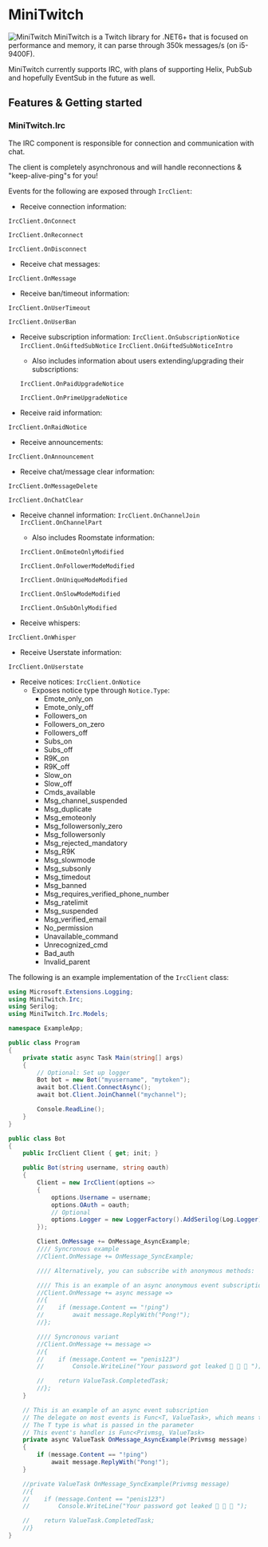 # MiniTwitch

<img src="https://media.occluder.space/f/banner.png" alt="MiniTwitch" />
MiniTwitch is a Twitch library for .NET6+ that is focused on performance and memory, it can parse through 350k messages/s (on i5-9400F). 

MiniTwitch currently supports IRC, with plans of supporting Helix, PubSub and hopefully EventSub in the future as well.


## Features & Getting started

### MiniTwitch.Irc
The IRC component is responsible for connection and communication with chat.

The client is completely asynchronous and will handle reconnections & "keep-alive-ping"s for you!


Events for the following are exposed through `IrcClient`:
 - Receive connection information:
 
 `IrcClient.OnConnect`

 `IrcClient.OnReconnect`

 `IrcClient.OnDisconnect`
 - Receive chat messages:

 `IrcClient.OnMessage` 
 - Receive ban/timeout information:

 `IrcClient.OnUserTimeout`

 `IrcClient.OnUserBan`
 - Receive subscription information:
 `IrcClient.OnSubscriptionNotice`
 `IrcClient.OnGiftedSubNotice`
 `IrcClient.OnGiftedSubNoticeIntro`
	 - Also includes information about users extending/upgrading their subscriptions:


	 `IrcClient.OnPaidUpgradeNotice` 


	 `IrcClient.OnPrimeUpgradeNotice`
- Receive raid information:

`IrcClient.OnRaidNotice`
- Receive announcements:

`IrcClient.OnAnnouncement`
- Receive chat/message clear information:

`IrcClient.OnMessageDelete`

`IrcClient.OnChatClear`
- Receive channel information:
`IrcClient.OnChannelJoin`
`IrcClient.OnChannelPart`
	- Also includes Roomstate information:

	`IrcClient.OnEmoteOnlyModified`

	`IrcClient.OnFollowerModeModified`

	`IrcClient.OnUniqueModeModified`

	`IrcClient.OnSlowModeModified`

	`IrcClient.OnSubOnlyModified`
- Receive whispers:

`IrcClient.OnWhisper`
- Receive Userstate information:

`IrcClient.OnUserstate`
- Receive notices:
`IrcClient.OnNotice`
	- Exposes notice type through `Notice.Type`:
		- Emote_only_on
		- Emote_only_off 
		- Followers_on
		- Followers_on_zero
		- Followers_off
		- Subs_on
		- Subs_off
		- R9K_on
		- R9K_off
		- Slow_on
		- Slow_off
		- Cmds_available
		- Msg_channel_suspended
		- Msg_duplicate
		- Msg_emoteonly
		- Msg_followersonly_zero
		- Msg_followersonly
		- Msg_rejected_mandatory
		- Msg_R9K
		- Msg_slowmode
		- Msg_subsonly
		- Msg_timedout
		- Msg_banned
		- Msg_requires_verified_phone_number
		- Msg_ratelimit
		- Msg_suspended
		- Msg_verified_email
		- No_permission
		- Unavailable_command
		- Unrecognized_cmd
		- Bad_auth
		- Invalid_parent

The following is an example implementation of the `IrcClient` class:
```csharp
using Microsoft.Extensions.Logging;
using MiniTwitch.Irc;
using Serilog;
using MiniTwitch.Irc.Models;

namespace ExampleApp;

public class Program
{
    private static async Task Main(string[] args)
    {
        // Optional: Set up logger
        Bot bot = new Bot("myusername", "mytoken");
        await bot.Client.ConnectAsync();
        await bot.Client.JoinChannel("mychannel");

        Console.ReadLine();
    }
}

public class Bot
{
    public IrcClient Client { get; init; }

    public Bot(string username, string oauth)
    {
        Client = new IrcClient(options =>
        {
            options.Username = username;
            options.OAuth = oauth;
            // Optional
            options.Logger = new LoggerFactory().AddSerilog(Log.Logger);
        });

        Client.OnMessage += OnMessage_AsyncExample;
        //// Syncronous example
        //Client.OnMessage += OnMessage_SyncExample;

        //// Alternatively, you can subscribe with anonymous methods:

        //// This is an example of an async anonymous event subscription
        //Client.OnMessage += async message =>
        //{
        //    if (message.Content == "!ping")
        //        await message.ReplyWith("Pong!");
        //};

        //// Syncronous variant
        //Client.OnMessage += message =>
        //{
        //    if (message.Content == "penis123")
        //        Console.WriteLine("Your password got leaked 🚨 🚨 🚨 ");

        //    return ValueTask.CompletedTask;
        //};
    }

    // This is an example of an async event subscription
    // The delegate on most events is Func<T, ValueTask>, which means the method return type needs to be ValueTask
    // The T type is what is passed in the parameter
    // This event's handler is Func<Privmsg, ValueTask>
    private async ValueTask OnMessage_AsyncExample(Privmsg message)
    {
        if (message.Content == "!ping")
            await message.ReplyWith("Pong!");
    }

    //private ValueTask OnMessage_SyncExample(Privmsg message)
    //{
    //    if (message.Content == "penis123")
    //        Console.WriteLine("Your password got leaked 🚨 🚨 🚨 ");

    //    return ValueTask.CompletedTask;
    //}
}
```
